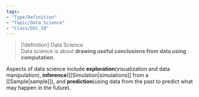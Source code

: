 ```yaml
---  
tags:  
- "Type/Definition"  
- "Topic/Data_Science"  
- "Class/DSC_10"  
---  
```

  
> [!definition] Data Science  
> Data science is about **drawing useful conclusions from data using computation**.  
  
Aspects of data science include **exploration**(visualization and data manipulation), **inference**([[Simulation|simulations]] from a [[Sample|sample]]), and **prediction**(using data from the past to predict what may happen in the future).  
